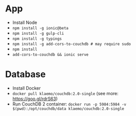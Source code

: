 # App
- Install Node
- `npm install -g ionic@beta`
- `npm install -g gulp-cli`
- `npm install -g typings`
- `npm install -g add-cors-to-couchdb # may require sudo`
- `npm install`
- `add-cors-to-couchdb && ionic serve`

# Database
- Install Docker
- `docker pull klaemo/couchdb:2.0-single` (see more: https://goo.gl/rdrS63)
- Run CouchDB 2 container: `docker run -p 5984:5984 -v $(pwd):/opt/couchdb/data klaemo/couchdb:2.0-single`
